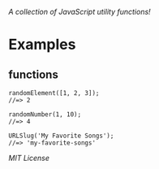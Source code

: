 _A collection of JavaScript utility functions!_

# Examples

## functions

```
randomElement([1, 2, 3]);
//=> 2
```

```
randomNumber(1, 10);
//=> 4
```

```
URLSlug('My Favorite Songs');
//=> 'my-favorite-songs'
```

_MIT License_

